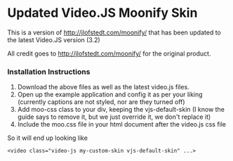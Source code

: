 Updated Video.JS Moonify Skin
=======

This is a version of <http://jlofstedt.com/moonify/> that has been updated to the latest Video.JS version (3.2)

All credit goes to <http://jlofstedt.com/moonify/> for the original product.

### Installation Instructions ###

1. Download the above files as well as the latest video.js files.
2. Open up the example application and config it as per your liking (currently captions are not styled, nor are they turned off)
3. Add moo-css class to your div, keeping the vjs-default-skin (I know the guide says to remove it, but we just override it, we don't replace it)
4. Include the moo.css file in your html document after the video.js css file

So it will end up looking like

    <video class="video-js my-custom-skin vjs-default-skin" ...>
